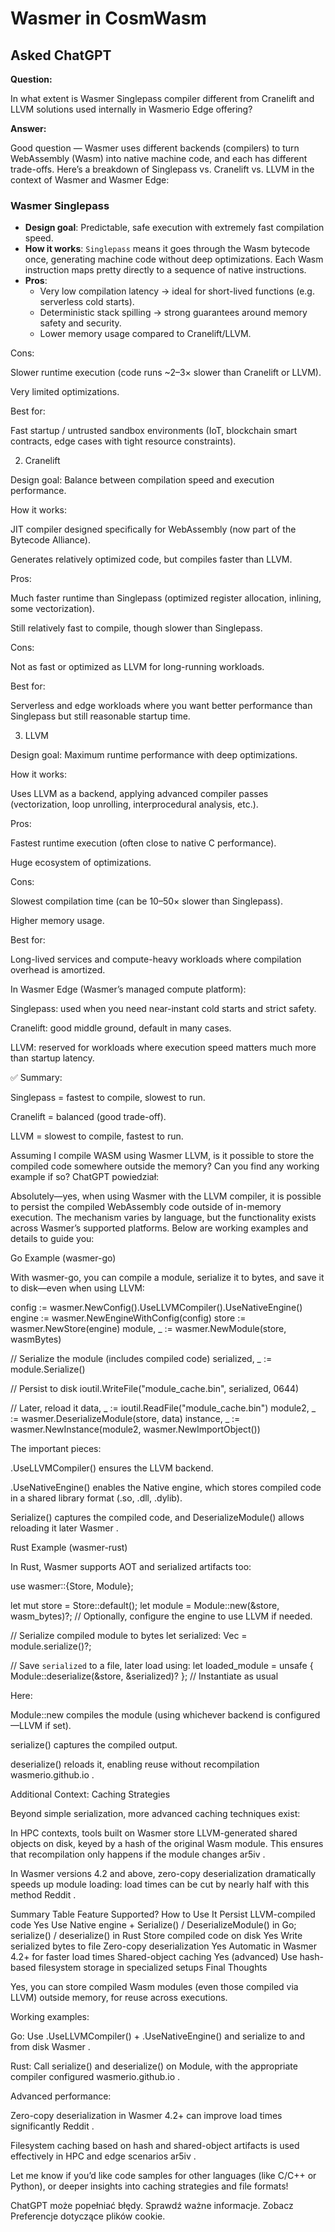 # Wasmer in CosmWasm


## Asked ChatGPT 

**Question:**

In what extent is Wasmer Singlepass compiler different from Cranelift and LLVM solutions
used internally in Wasmerio Edge offering?

**Answer:**

Good question — Wasmer uses different backends (compilers) to turn WebAssembly (Wasm)
into native machine code, and each has different trade-offs.
Here’s a breakdown of Singlepass vs. Cranelift vs. LLVM in the context of Wasmer and Wasmer Edge:

### Wasmer Singlepass

- **Design goal**: Predictable, safe execution with extremely fast compilation speed.
- **How it works**: `Singlepass` means it goes through the Wasm bytecode once, generating machine code without deep optimizations.
  Each Wasm instruction maps pretty directly to a sequence of native instructions.
- **Pros**:
  - Very low compilation latency → ideal for short-lived functions (e.g. serverless cold starts).
  - Deterministic stack spilling → strong guarantees around memory safety and security.
  - Lower memory usage compared to Cranelift/LLVM.

Cons:

Slower runtime execution (code runs ~2–3× slower than Cranelift or LLVM).

Very limited optimizations.

Best for:

Fast startup / untrusted sandbox environments (IoT, blockchain smart contracts, edge cases with tight resource constraints).

2. Cranelift

Design goal: Balance between compilation speed and execution performance.

How it works:

JIT compiler designed specifically for WebAssembly (now part of the Bytecode Alliance).

Generates relatively optimized code, but compiles faster than LLVM.

Pros:

Much faster runtime than Singlepass (optimized register allocation, inlining, some vectorization).

Still relatively fast to compile, though slower than Singlepass.

Cons:

Not as fast or optimized as LLVM for long-running workloads.

Best for:

Serverless and edge workloads where you want better performance than Singlepass but still reasonable startup time.

3. LLVM

Design goal: Maximum runtime performance with deep optimizations.

How it works:

Uses LLVM as a backend, applying advanced compiler passes (vectorization, loop unrolling, interprocedural analysis, etc.).

Pros:

Fastest runtime execution (often close to native C performance).

Huge ecosystem of optimizations.

Cons:

Slowest compilation time (can be 10–50× slower than Singlepass).

Higher memory usage.

Best for:

Long-lived services and compute-heavy workloads where compilation overhead is amortized.

In Wasmer Edge (Wasmer’s managed compute platform):

Singlepass: used when you need near-instant cold starts and strict safety.

Cranelift: good middle ground, default in many cases.

LLVM: reserved for workloads where execution speed matters much more than startup latency.

✅ Summary:

Singlepass = fastest to compile, slowest to run.

Cranelift = balanced (good trade-off).

LLVM = slowest to compile, fastest to run.


Assuming I compile WASM using Wasmer LLVM, is it possible to store the compiled code somewhere outside the memory? Can you find any working example if so?
ChatGPT powiedział:

Absolutely—yes, when using Wasmer with the LLVM compiler, it is possible to persist the compiled WebAssembly code outside of in-memory execution. The mechanism varies by language, but the functionality exists across Wasmer’s supported platforms. Below are working examples and details to guide you:

Go Example (wasmer-go)

With wasmer-go, you can compile a module, serialize it to bytes, and save it to disk—even when using LLVM:

config := wasmer.NewConfig().UseLLVMCompiler().UseNativeEngine()
engine := wasmer.NewEngineWithConfig(config)
store := wasmer.NewStore(engine)
module, _ := wasmer.NewModule(store, wasmBytes)

// Serialize the module (includes compiled code)
serialized, _ := module.Serialize()

// Persist to disk
ioutil.WriteFile("module_cache.bin", serialized, 0644)

// Later, reload it
data, _ := ioutil.ReadFile("module_cache.bin")
module2, _ := wasmer.DeserializeModule(store, data)
instance, _ := wasmer.NewInstance(module2, wasmer.NewImportObject())


The important pieces:

.UseLLVMCompiler() ensures the LLVM backend.

.UseNativeEngine() enables the Native engine, which stores compiled code in a shared library format (.so, .dll, .dylib).

Serialize() captures the compiled code, and DeserializeModule() allows reloading it later 
Wasmer
.

Rust Example (wasmer-rust)

In Rust, Wasmer supports AOT and serialized artifacts too:

use wasmer::{Store, Module};

let mut store = Store::default();
let module = Module::new(&store, wasm_bytes)?;
// Optionally, configure the engine to use LLVM if needed.

// Serialize compiled module to bytes
let serialized: Vec<u8> = module.serialize()?;

// Save `serialized` to a file, later load using:
let loaded_module = unsafe { Module::deserialize(&store, &serialized)? };
// Instantiate as usual


Here:

Module::new compiles the module (using whichever backend is configured—LLVM if set).

serialize() captures the compiled output.

deserialize() reloads it, enabling reuse without recompilation 
wasmerio.github.io
.

Additional Context: Caching Strategies

Beyond simple serialization, more advanced caching techniques exist:

In HPC contexts, tools built on Wasmer store LLVM-generated shared objects on disk, keyed by a hash of the original Wasm module. This ensures that recompilation only happens if the module changes 
ar5iv
.

In Wasmer versions 4.2 and above, zero-copy deserialization dramatically speeds up module loading: load times can be cut by nearly half with this method 
Reddit
.

Summary Table
Feature	Supported?	How to Use It
Persist LLVM-compiled code	Yes	Use Native engine + Serialize() / DeserializeModule() in Go; serialize() / deserialize() in Rust
Store compiled code on disk	Yes	Write serialized bytes to file
Zero-copy deserialization	Yes	Automatic in Wasmer 4.2+ for faster load times
Shared-object caching	Yes (advanced)	Use hash-based filesystem storage in specialized setups
Final Thoughts

Yes, you can store compiled Wasm modules (even those compiled via LLVM) outside memory, for reuse across executions.

Working examples:

Go: Use .UseLLVMCompiler() + .UseNativeEngine() and serialize to and from disk 
Wasmer
.

Rust: Call serialize() and deserialize() on Module, with the appropriate compiler configured 
wasmerio.github.io
.

Advanced performance:

Zero-copy deserialization in Wasmer 4.2+ can improve load times significantly 
Reddit
.

Filesystem caching based on hash and shared-object artifacts is used effectively in HPC and edge scenarios 
ar5iv
.

Let me know if you’d like code samples for other languages (like C/C++ or Python), or deeper insights into caching strategies and file formats!

ChatGPT może popełniać błędy. Sprawdź ważne informacje. Zobacz Preferencje dotyczące plików cookie.
